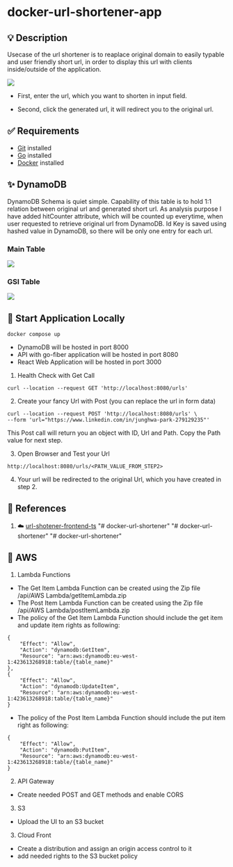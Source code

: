 # docker-url-shortener-app

## 💡 Description

Usecase of the url shortener is to reaplace original domain to easily typable and user friendly short url, in order to display this url with clients inside/outside of the application.

![](./docs/app_url.png)

- First, enter the url, which you want to shorten in input field.

- Second, click the generated url, it will redirect you to the original url.

## ✅ Requirements

- [Git](https://git-scm.com/book/en/v2/Getting-Started-Installing-Git) installed
- [Go](https://go.dev/doc/install) installed
- [Docker](https://www.linkedin.com/feed/update/urn:li:activity:6997864787439140864/) installed

## ✨ DynamoDB

DynamoDB Schema is quiet simple. Capability of this table is to hold 1:1 relation between original url and generated short url. As analysis purpose I have added hitCounter attribute, which will be counted up everytime, when user requested to retrieve original url from DynamoDB. Id Key is saved using hashed value in DynamoDB, so there will be only one entry for each url.

### Main Table

![](./docs/UrlConverter_Table.png)

### GSI Table

![](./docs/UrlConverter_GSI_Entities.png)

## 🚀 Start Application Locally

```
docker compose up
```

- DynamoDB will be hosted in port 8000
- API with go-fiber application will be hosted in port 8080
- React Web Application will be hosted in port 3000

1. Health Check with Get Call

```
curl --location --request GET 'http://localhost:8080/urls'
```

2. Create your fancy Url with Post (you can replace the url in form data)

```
curl --location --request POST 'http://localhost:8080/urls' \
--form 'url="https://www.linkedin.com/in/junghwa-park-279129235"'
```

This Post call will return you an object with ID, Url and Path. Copy the Path value for next step.

3. Open Browser and Test your Url

```
http://localhost:8080/urls/<PATH_VALUE_FROM_STEP2>
```

4. Your url will be redirected to the original Url, which you have created in step 2.

## 👀 References

1. ☁️ [url-shotener-frontend-ts](https://github.com/aditya-singh9/url-shotener-frontend-ts)
"# docker-url-shortener" 
"# docker-url-shortener" 
"# docker-url-shortener" 

## 💨 AWS
1. Lambda Functions
- The Get Item Lambda Function can be created using the Zip file /api/AWS Lambda/getItemLambda.zip
- The Post Item Lambda Function can be created using the Zip file /api/AWS Lambda/postItemLambda.zip
- The policy of the Get Item Lambda Function should include the get item and update item rights as following:
```
{
    "Effect": "Allow",
    "Action": "dynamodb:GetItem",
    "Resource": "arn:aws:dynamodb:eu-west-1:423613268918:table/{table_name}"
},
{
    "Effect": "Allow",
    "Action": "dynamodb:UpdateItem",
    "Resource": "arn:aws:dynamodb:eu-west-1:423613268918:table/{table_name}"
}
```
- The policy of the Post Item Lambda Function should include the put item right as following:
```
{
    "Effect": "Allow",
    "Action": "dynamodb:PutItem",
    "Resource": "arn:aws:dynamodb:eu-west-1:423613268918:table/{table_name}"
}
```
2. API Gateway
- Create needed POST and GET methods and enable CORS
3. S3
- Upload the UI to an S3 bucket
3. Cloud Front
- Create a distribution and assign an origin access control to it
- add needed rights to the S3 bucket policy
